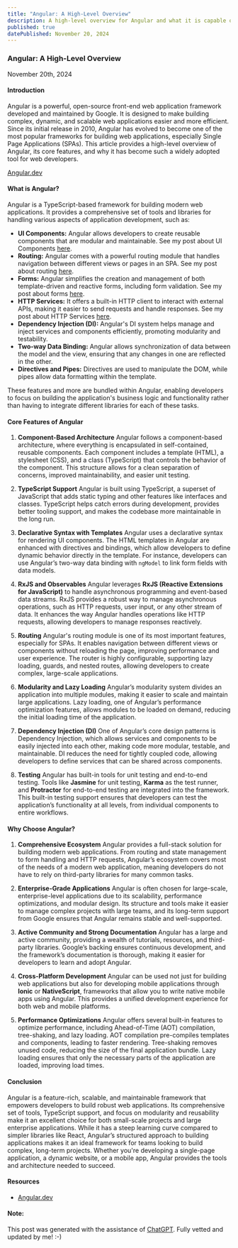 ```yaml
---
title: "Angular: A High-Level Overview"
description: A high-level overview for Angular and what it is capable of!
published: true
datePublished: November 20, 2024
---
```


### **Angular: A High-Level Overview**

November 20th, 2024

#### **Introduction**

Angular is a powerful, open-source front-end web application framework developed and maintained by Google. It is designed to make building complex, dynamic, and scalable web applications easier and more efficient. Since its initial release in 2010, Angular has evolved to become one of the most popular frameworks for building web applications, especially Single Page Applications (SPAs). This article provides a high-level overview of Angular, its core features, and why it has become such a widely adopted tool for web developers.

<a href="https://angular.dev/" target="_blank">Angular.dev</a>

#### **What is Angular?**

Angular is a TypeScript-based framework for building modern web applications. It provides a comprehensive set of tools and libraries for handling various aspects of application development, such as:

- **UI Components:** Angular allows developers to create reusable components that are modular and maintainable. See my post about UI Components <a href="https://www.christopherschedler.com/posts/the-power-of-angular-ui-components-for-modern-web-development">here</a>.
- **Routing:** Angular comes with a powerful routing module that handles navigation between different views or pages in an SPA. See my post about routing <a href="https://www.christopherschedler.com/posts/mastering-angular-routing-navigating-your-web-application-with-ease">here</a>.
- **Forms:** Angular simplifies the creation and management of both template-driven and reactive forms, including form validation. See my post about forms <a href="https://www.christopherschedler.com/posts/mastering-angular-forms-template-driven-vs.-reactive-forms">here</a>.
- **HTTP Services:** It offers a built-in HTTP client to interact with external APIs, making it easier to send requests and handle responses. See my post about HTTP Services <a href="https://www.christopherschedler.com/posts/angular-http-services-and-api-integration">here</a>.
- **Dependency Injection (DI):** Angular's DI system helps manage and inject services and components efficiently, promoting modularity and testability.
- **Two-way Data Binding:** Angular allows synchronization of data between the model and the view, ensuring that any changes in one are reflected in the other.
- **Directives and Pipes:** Directives are used to manipulate the DOM, while pipes allow data formatting within the template.

These features and more are bundled within Angular, enabling developers to focus on building the application's business logic and functionality rather than having to integrate different libraries for each of these tasks.

#### **Core Features of Angular**

1. **Component-Based Architecture**
   Angular follows a component-based architecture, where everything is encapsulated in self-contained, reusable components. Each component includes a template (HTML), a stylesheet (CSS), and a class (TypeScript) that controls the behavior of the component. This structure allows for a clean separation of concerns, improved maintainability, and easier unit testing.

2. **TypeScript Support**
   Angular is built using TypeScript, a superset of JavaScript that adds static typing and other features like interfaces and classes. TypeScript helps catch errors during development, provides better tooling support, and makes the codebase more maintainable in the long run.

3. **Declarative Syntax with Templates**
   Angular uses a declarative syntax for rendering UI components. The HTML templates in Angular are enhanced with directives and bindings, which allow developers to define dynamic behavior directly in the template. For instance, developers can use Angular’s two-way data binding with `ngModel` to link form fields with data models.

4. **RxJS and Observables**
   Angular leverages **RxJS (Reactive Extensions for JavaScript)** to handle asynchronous programming and event-based data streams. RxJS provides a robust way to manage asynchronous operations, such as HTTP requests, user input, or any other stream of data. It enhances the way Angular handles operations like HTTP requests, allowing developers to manage responses reactively.

5. **Routing**
   Angular's routing module is one of its most important features, especially for SPAs. It enables navigation between different views or components without reloading the page, improving performance and user experience. The router is highly configurable, supporting lazy loading, guards, and nested routes, allowing developers to create complex, large-scale applications.

6. **Modularity and Lazy Loading**
   Angular’s modularity system divides an application into multiple modules, making it easier to scale and maintain large applications. Lazy loading, one of Angular’s performance optimization features, allows modules to be loaded on demand, reducing the initial loading time of the application.

7. **Dependency Injection (DI)**
   One of Angular’s core design patterns is Dependency Injection, which allows services and components to be easily injected into each other, making code more modular, testable, and maintainable. DI reduces the need for tightly coupled code, allowing developers to define services that can be shared across components.

8. **Testing**
   Angular has built-in tools for unit testing and end-to-end testing. Tools like **Jasmine** for unit testing, **Karma** as the test runner, and **Protractor** for end-to-end testing are integrated into the framework. This built-in testing support ensures that developers can test the application’s functionality at all levels, from individual components to entire workflows.

#### **Why Choose Angular?**

1. **Comprehensive Ecosystem**
   Angular provides a full-stack solution for building modern web applications. From routing and state management to form handling and HTTP requests, Angular’s ecosystem covers most of the needs of a modern web application, meaning developers do not have to rely on third-party libraries for many common tasks.

2. **Enterprise-Grade Applications**
   Angular is often chosen for large-scale, enterprise-level applications due to its scalability, performance optimizations, and modular design. Its structure and tools make it easier to manage complex projects with large teams, and its long-term support from Google ensures that Angular remains stable and well-supported.

3. **Active Community and Strong Documentation**
   Angular has a large and active community, providing a wealth of tutorials, resources, and third-party libraries. Google’s backing ensures continuous development, and the framework’s documentation is thorough, making it easier for developers to learn and adopt Angular.

4. **Cross-Platform Development**
   Angular can be used not just for building web applications but also for developing mobile applications through **Ionic** or **NativeScript**, frameworks that allow you to write native mobile apps using Angular. This provides a unified development experience for both web and mobile platforms.

5. **Performance Optimizations**
   Angular offers several built-in features to optimize performance, including Ahead-of-Time (AOT) compilation, tree-shaking, and lazy loading. AOT compilation pre-compiles templates and components, leading to faster rendering. Tree-shaking removes unused code, reducing the size of the final application bundle. Lazy loading ensures that only the necessary parts of the application are loaded, improving load times.

#### **Conclusion**

Angular is a feature-rich, scalable, and maintainable framework that empowers developers to build robust web applications. Its comprehensive set of tools, TypeScript support, and focus on modularity and reusability make it an excellent choice for both small-scale projects and large enterprise applications. While it has a steep learning curve compared to simpler libraries like React, Angular’s structured approach to building applications makes it an ideal framework for teams looking to build complex, long-term projects. Whether you're developing a single-page application, a dynamic website, or a mobile app, Angular provides the tools and architecture needed to succeed.

#### Resources

- <a href="https://angular.dev/" target="_blank">Angular.dev</a>

#### Note:

This post was generated with the assistance of <a href="https://chatgpt.com/" target="_blank">ChatGPT</a>. Fully vetted and updated by me! :-)
